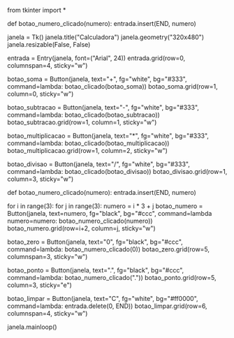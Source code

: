 from tkinter import *


def botao_numero_clicado(numero):
    entrada.insert(END, numero)


janela = Tk()
janela.title("Calculadora")
janela.geometry("320x480")
janela.resizable(False, False)


entrada = Entry(janela, font=("Arial", 24))
entrada.grid(row=0, columnspan=4, sticky="w")


botao_soma = Button(janela, text="+", fg="white", bg="#333", command=lambda: botao_clicado(botao_soma))
botao_soma.grid(row=1, column=0, sticky="w")

botao_subtracao = Button(janela, text="-", fg="white", bg="#333", command=lambda: botao_clicado(botao_subtracao))
botao_subtracao.grid(row=1, column=1, sticky="w")

botao_multiplicacao = Button(janela, text="*", fg="white", bg="#333", command=lambda: botao_clicado(botao_multiplicacao))
botao_multiplicacao.grid(row=1, column=2, sticky="w")

botao_divisao = Button(janela, text="/", fg="white", bg="#333", command=lambda: botao_clicado(botao_divisao))
botao_divisao.grid(row=1, column=3, sticky="w")


def botao_numero_clicado(numero):
    entrada.insert(END, numero)

for i in range(3):
    for j in range(3):
        numero = i * 3 + j
        botao_numero = Button(janela, text=numero, fg="black", bg="#ccc", command=lambda numero=numero: botao_numero_clicado(numero))
        botao_numero.grid(row=i+2, column=j, sticky="w")

botao_zero = Button(janela, text="0", fg="black", bg="#ccc", command=lambda: botao_numero_clicado(0))
botao_zero.grid(row=5, columnspan=3, sticky="w")

botao_ponto = Button(janela, text=".", fg="black", bg="#ccc", command=lambda: botao_numero_clicado("."))
botao_ponto.grid(row=5, column=3, sticky="e")


botao_limpar = Button(janela, text="C", fg="white", bg="#ff0000", command=lambda: entrada.delete(0, END))
botao_limpar.grid(row=6, columnspan=4, sticky="w")

janela.mainloop()
